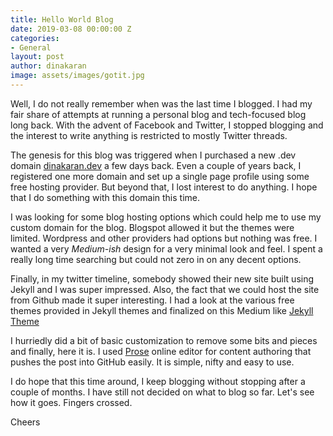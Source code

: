 ```yaml
---
title: Hello World Blog
date: 2019-03-08 00:00:00 Z
categories:
- General
layout: post
author: dinakaran
image: assets/images/gotit.jpg
---
```


Well, I do not really remember when was the last time I blogged. I had my fair share of attempts at running a personal blog and tech-focused blog long back. With the advent of Facebook and Twitter, I stopped blogging and the interest to write anything is restricted to mostly Twitter threads.

The genesis for this blog was triggered when I purchased a new .dev domain [dinakaran.dev](https://dinakaran.dev) a few days back. Even a couple of years back, I registered one more domain and set up a single page profile using some free hosting provider. But beyond that, I lost interest to do anything. I hope that I do something with this domain this time. 

I was looking for some blog hosting options which could help me to use my custom domain for the blog. Blogspot allowed it but the themes were limited. Wordpress and other providers had options but nothing was free. I wanted a very _Medium-ish_ design for a very minimal look and feel. I spent a really long time searching but could not zero in on any decent options.

Finally, in my twitter timeline, somebody showed their new site built using Jekyll and I was super impressed. Also, the fact that we could host the site from Github made it super interesting.
I had a look at the various free themes provided in Jekyll themes and finalized on this Medium like [Jekyll Theme](https://jekyllthemes.io/theme/mediumish)

I hurriedly did a bit of basic customization to remove some bits and pieces and finally, here it is. I used [Prose](https://prose.io) online editor for content authoring that pushes the post into  GitHub easily. It is simple, nifty and easy to use.  

I do hope that this time around, I keep blogging without stopping after a couple of months. I have still not decided on what to blog so far. Let's see how it goes. Fingers crossed.

Cheers

